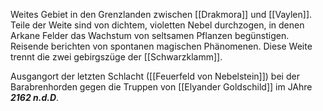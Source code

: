 Weites Gebiet in den Grenzlanden zwischen [[Drakmora]] und [[Vaylen]]. Teile der Weite sind von dichtem, violetten Nebel durchzogen, in denen Arkane Felder das Wachstum von seltsamen Pflanzen begünstigen. Reisende berichten von spontanen magischen Phänomenen.
Diese Weite trennt die zwei gebirgszüge der [[Schwarzklamm]]. 

Ausgangort der letzten Schlacht ([[Feuerfeld von Nebelstein]]) bei der Barabrenhorden gegen die Truppen von [[Elyander Goldschild]] im JAhre ***2162 n.d.D***.